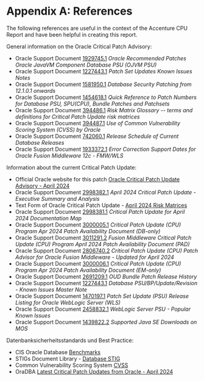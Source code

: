# Appendix A: References

The following references are useful in the context of the Accenture CPU Report
and have been helpful in creating this report.

General information on the Oracle Critical Patch Advisory:

- Oracle Support Document [1929745.1](https://support.oracle.com/epmos/faces/DocumentDisplay?id=1929745.1)
  *Oracle Recommended Patches Oracle JavaVM Component Database PSU (OJVM PSU)*
- Oracle Support Document [1227443.1](https://support.oracle.com/epmos/faces/DocumentDisplay?id=1227443.1)
  *Patch Set Updates Known Issues Notes*
- Oracle Support Document [1581950.1](https://support.oracle.com/epmos/faces/DocumentDisplay?id=1581950.1)
  *Database Security Patching from 12.1.0.1 onwards*
- Oracle Support Document [1454618.1](https://support.oracle.com/epmos/faces/DocumentDisplay?id=1454618.1)
  *Quick Reference to Patch Numbers for Database PSU, SPU(CPU), Bundle Patches
  and Patchsets*
- Oracle Support Document [394486.1](https://support.oracle.com/epmos/faces/DocumentDisplay?id=394486.1)
  *Risk Matrix Glossary -- terms and definitions for Critical Patch Update risk matrices*
- Oracle Support Document [394487.1](https://support.oracle.com/epmos/faces/DocumentDisplay?id=394487.1)
  *Use of Common Vulnerability Scoring System (CVSS) by Oracle*
- Oracle Support Document [742060.1](https://support.oracle.com/epmos/faces/DocumentDisplay?id=742060.1)
  *Release Schedule of Current Database Releases*
- Oracle Support Document [1933372.1](https://support.oracle.com/epmos/faces/DocumentDisplay?id=1933372.1)
  *Error Correction Support Dates for Oracle Fusion Middleware 12c - FMW/WLS*

Information about the current Critical Patch Update:

- Official Oracle website for this patch
  [Oracle Critical Patch Update Advisory - April 2024](https://www.oracle.com/security-alerts/cpuapr2024.html)
- Oracle Support Document [2998382.1](https://support.oracle.com/epmos/faces/DocumentDisplay?id=2998382.1)
  *April 2024 Critical Patch Update - Executive Summary and Analysis*
- Text Form of Oracle Critical Patch Update - [April 2024 Risk Matrices](https://www.oracle.com/security-alerts/cpuapr2024verbose.html)
- Oracle Support Document [2998381.1](https://support.oracle.com/rs?type=doc&id=2998381.1)
  *Critical Patch Update for April 2024 Documentation Map*
- Oracle Support Document [3000005.1](https://support.oracle.com/epmos/faces/DocumentDisplay?id=3000005.1)
  *Critical Patch Update (CPU) Program Apr 2024 Patch Availability Document (DB-only)*
- Oracle Support Document [3011291.2](https://support.oracle.com/epmos/faces/DocumentDisplay?id=3011291.2)
  *Fusion Middleware Critical Patch Update (CPU) Program April 2024
  Patch Availability Document (PAD)*
- Oracle Support Document [2806740.2](https://support.oracle.com/epmos/faces/DocumentDisplay?id=2806740.2)
  *Critical Patch Update (CPU) Patch Advisor for Oracle Fusion Middleware -
  Updated for April 2024*
- Oracle Support Document [3000006.1](https://support.oracle.com/rs?type=doc&id=3000006.1)
  *Critical Patch Update (CPU) Program Apr 2024 Patch Availability Document (EM-only)*
- Oracle Support Document [2691209.1](https://support.oracle.com/epmos/faces/DocumentDisplay?id=2691209.1)
  *OUD Bundle Patch Release History*
- Oracle Support Document [1227443.1](https://support.oracle.com/epmos/faces/DocumentDisplay?id=1227443.1)
  *Database PSU/BP/Update/Revision - Known Issues Master Note*
- Oracle Support Document [1470197.1](https://support.oracle.com/epmos/faces/DocumentDisplay?id=1470197.1)
  *Patch Set Update (PSU) Release Listing for Oracle WebLogic Server (WLS)*
- Oracle Support Document [2458832.1](https://support.oracle.com/epmos/faces/DocumentDisplay?id=2458832.1)
  *WebLogic Server PSU - Popular Known Issues*
- Oracle Support Document [1439822.2](https://support.oracle.com/epmos/faces/DocumentDisplay?id=1439822.2)
  *Supported Java SE Downloads on MOS*

Datenbanksicherheitsstandards und Best Practice:

- CIS Oracle Database [Benchmarks](https://www.cisecurity.org/benchmark/oracle_database/)
- STIGs Document Library - [Database STIG](https://public.cyber.mil/stigs/downloads/?_dl_facet_stigs=app-security%2Cdatabase)
- Common Vulnerability Scoring System [CVSS](http://www.first.org/cvss/)
- OraDBA [Latest Critical Patch Updates from Oracle - April 2024](https://www.oradba.ch/wordpress/2024/01/latest-critical-patch-updates-from-oracle-april-2024/)
